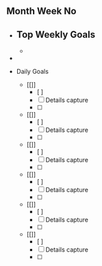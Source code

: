 ## Month Week No
- Top Weekly Goals
     -  
     - 
- 

- Daily Goals
    - [[]]
         - [ ] 
         - [ ] Details capture
         - [ ]  
     - [[]]
         - [ ] 
         - [ ] Details capture
         - [ ]  
     - [[]]
         - [ ] 
         - [ ] Details capture
         - [ ]  
     - [[]]
         - [ ] 
         - [ ] Details capture
         - [ ]  
     - [[]]
         - [ ] 
         - [ ] Details capture
         - [ ]  
     - [[]]
         - [ ] 
         - [ ] Details capture
         - [ ]  
     



 